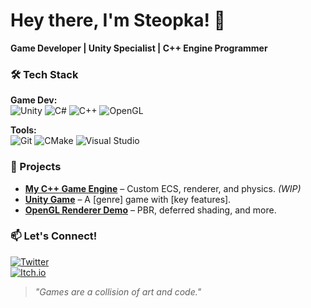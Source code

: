# Hey there, I'm Steopka! 👋  
**Game Developer | Unity Specialist | C++ Engine Programmer**  

### 🛠 Tech Stack  
**Game Dev:**  
![Unity](https://img.shields.io/badge/-Unity-000000?logo=unity&logoColor=white)
![C#](https://img.shields.io/badge/-C%23-239120?logo=c-sharp&logoColor=white)
![C++](https://img.shields.io/badge/-C++-00599C?logo=c%2B%2B&logoColor=white)
![OpenGL](https://img.shields.io/badge/-OpenGL-5586A4?logo=opengl&logoColor=white)

**Tools:**  
![Git](https://img.shields.io/badge/-Git-F05032?logo=git&logoColor=white)
![CMake](https://img.shields.io/badge/-CMake-064F8C?logo=cmake&logoColor=white)
![Visual Studio](https://img.shields.io/badge/-Visual%20Studio-5C2D91?logo=visual-studio&logoColor=white)  

### 🚀 Projects  
- **[My C++ Game Engine](https://github.com/Steopka/Game_Engini.git)** – Custom ECS, renderer, and physics. *(WIP)*  
- **[Unity Game](https://github.com/Steopka/Game_Novell.git)** – A [genre] game with [key features].  
- **[OpenGL Renderer Demo](https://github.com/your-username/opengl-demo)** – PBR, deferred shading, and more.  

### 📫 Let's Connect!  
[![Twitter](https://img.shields.io/badge/-Twitter-1DA1F2?logo=twitter&logoColor=white)](https://x.com/Stepan49661)  
[![Itch.io](https://img.shields.io/badge/-Itch.io-FA5C5C?logo=itch.io&logoColor=white)](https://steopka.itch.io/)  

> *"Games are a collision of art and code."*  
